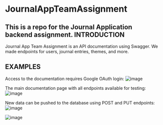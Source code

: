 # JournalAppTeamAssignment
This is a repo for the Journal Application backend assignment.
INTRODUCTION
--
Journal App Team Assignment is an API documentation using Swagger. We made endpoints for users, journal entries, themes, and more.

EXAMPLES
--
Access to the documentation requires Google OAuth login:
![image](https://user-images.githubusercontent.com/71277126/206228372-a1cd833d-9d02-4c4e-ab3f-70a8d8a9c2de.png)

The main documentation page with all endpoints available for testing:
![image](https://user-images.githubusercontent.com/71277126/206228432-2e4c6677-d5f6-4851-acca-1680f28c3841.png)

New data can be pushed to the database using POST and PUT endpoints:
![image](https://user-images.githubusercontent.com/71277126/206228604-c2c94fa6-2b64-4aa7-9c0a-e65d0b8b073f.png)

![image](https://user-images.githubusercontent.com/71277126/206228641-74aeee6a-1696-43bb-932c-1fba15492865.png)
